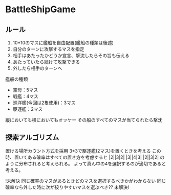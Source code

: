 # BattleShipGame
## ルール

1. 10*10のマスに艦船を自由配置(艦船の種類は後述)
2. 自分のターンに攻撃するマスを指定
3. 相手はあたったかどうか宣言、撃沈したらその旨も伝える
4. あたっていたら続けて攻撃できる
5. 外したら相手のターンへ

艦船の種類

* 空母：5マス
* 戦艦：4マス
* 巡洋艦(今回は2隻使用)：3マス
* 駆逐艦：2マス

縦においても横においてもオッケー
その船のすべてのマスが当てられたら撃沈

## 探索アルゴリズム

置ける場所カウント方式を採用
3*3で駆逐艦(2マス)を置くときを考える
この時、置いてある確率はすべての置き方を考慮すると
|2||3|2|
|3||4|3|
|2||3|2|
のように分布されると考えられる。
よって真ん中の4を選択するのが適切であると考える。

!未解決
同じ確率のマスがあるときどのマスを選択するべきかがわからない
同じ確率なら外した時に次が絞りやすいマスを選ぶべき??
未解決!



